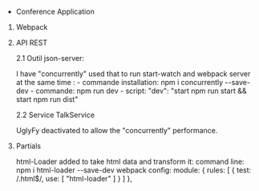 - Conference Application

1. Webpack 
2. API REST

    2.1 Outil json-server:
    
    I have "concurrently" used that to run start-watch and webpack server at the same time :
       - commande installation:  npm i concurrently --save-dev
       - commande: npm run dev 
       - script:  "dev":  "start npm run start && start npm run dist"

    2.2 Service TalkService

    UglyFy deactivated to allow the "concurrently" performance.

3. Partials


    html-Loader added to take html data and transform it:
    command line: npm i html-loader --save-dev
    webpack config:
        module: {
            rules: [
                { test: /\.html$/, use: [ "html-loader" ] }
            ]
        },


